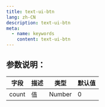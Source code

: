 ```yaml
---
title: text-ui-btn
lang: zh-CN
description: text-ui-btn
meta:
  - name: keywords
    content: text-ui-btn
---
```


## 参数说明： ##

|字段|描述|类型|默认值|
|----|----|----|----|
|count|值|Number|0|
